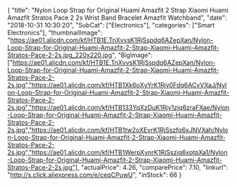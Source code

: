 {
	"title": "Nylon Loop Strap for Original Huami Amazfit 2 Strap Xiaomi Huami Amazfit Stratos Pace 2 2s Wrist Band Bracelet Amazfit Watchband",
	"date": "2018-10-31 10:30:20",
	"SubCat": ["Electronics"],
	"categories": ["Smart Electronics"],
	"thumbnailImage": "https://ae01.alicdn.com/kf/HTB1E.TnXvvsK1RjSspdq6AZepXan/Nylon-Loop-Strap-for-Original-Huami-Amazfit-2-Strap-Xiaomi-Huami-Amazfit-Stratos-Pace-2-2s.jpg_220x220.jpg",
	"BigImage": ["https://ae01.alicdn.com/kf/HTB1E.TnXvvsK1RjSspdq6AZepXan/Nylon-Loop-Strap-for-Original-Huami-Amazfit-2-Strap-Xiaomi-Huami-Amazfit-Stratos-Pace-2-2s.jpg","https://ae01.alicdn.com/kf/HTB1Xk6oXyYrK1Rjy0Fdq6ACvVXaJ/Nylon-Loop-Strap-for-Original-Huami-Amazfit-2-Strap-Xiaomi-Huami-Amazfit-Stratos-Pace-2-2s.jpg","https://ae01.alicdn.com/kf/HTB133YqXzDuK1Rjy1zjq6zraFXae/Nylon-Loop-Strap-for-Original-Huami-Amazfit-2-Strap-Xiaomi-Huami-Amazfit-Stratos-Pace-2-2s.jpg","https://ae01.alicdn.com/kf/HTB1tw2oXEvrK1RjSszfq6xJNVXah/Nylon-Loop-Strap-for-Original-Huami-Amazfit-2-Strap-Xiaomi-Huami-Amazfit-Stratos-Pace-2-2s.jpg","https://ae01.alicdn.com/kf/HTB1WerpXynrK1RjSsziq6xptpXa1/Nylon-Loop-Strap-for-Original-Huami-Amazfit-2-Strap-Xiaomi-Huami-Amazfit-Stratos-Pace-2-2s.jpg"],
	"actualPrice": 4.26,
	"comparePrice": 7.10,
	"linkurl": "http://s.click.aliexpress.com/e/ceqCPuwU",
	"inStock": 66
}
